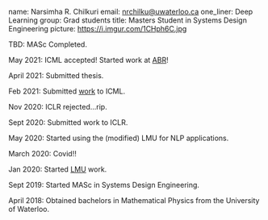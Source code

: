 name: Narsimha R. Chilkuri 
email: nrchilku@uwaterloo.ca 
one_liner: Deep Learning 
group: Grad students
title: Masters Student in Systems Design Engineering 
picture: https://i.imgur.com/1CHph6C.jpg

TBD: MASc Completed.

May 2021: ICML accepted! Started work at [ABR](https://appliedbrainresearch.com/)!

April 2021: Submitted thesis.

Feb 2021: Submitted [work](https://arxiv.org/abs/2102.11417) to ICML.

Nov 2020: ICLR rejected...rip.  

Sept 2020: Submitted work to ICLR.  

May 2020: Started using the (modified) LMU for NLP applications. 

March 2020: Covid!!

Jan 2020: Started [LMU](https://papers.nips.cc/paper/2019/file/952285b9b7e7a1be5aa7849f32ffff05-Paper.pdf) work.

Sept 2019: Started MASc in Systems Design Engineering.

April 2018: Obtained bachelors in Mathematical Physics from the University of Waterloo. 
